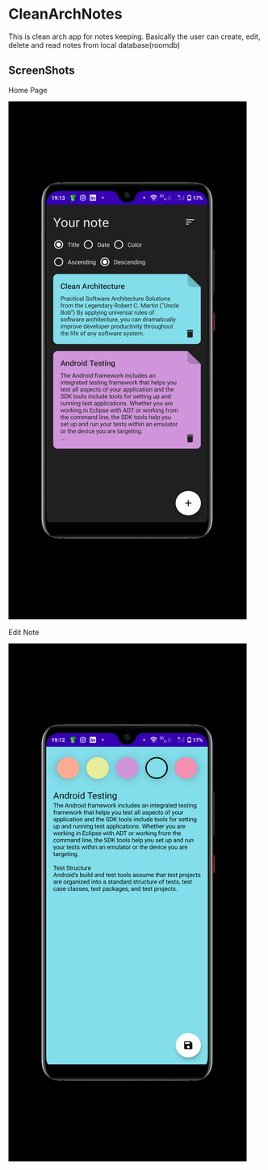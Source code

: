 # CleanArchNotes
This is clean arch app for notes keeping. Basically the user can create, edit, delete and read notes from local database(roomdb)


## ScreenShots
Home Page

![alt text](https://github.com/paulnjoroge789016/CleanArchNotes/blob/master/screenshots/NoteHome.png?raw=true)

Edit Note

![alt text](https://github.com/paulnjoroge789016/CleanArchNotes/blob/master/screenshots/NoteEdit.png?raw=true)


